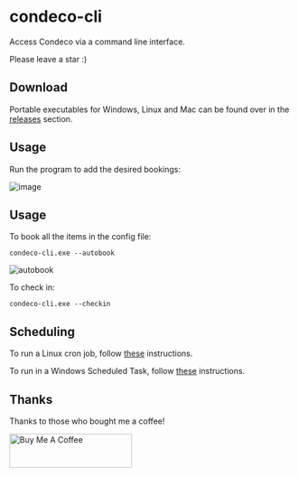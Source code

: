 # condeco-cli
Access Condeco via a command line interface.

Please leave a star :)

## Download
Portable executables for Windows, Linux and Mac can be found over in the [releases](https://github.com/fiddyschmitt/condeco-cli/releases/latest) section.

## Usage

Run the program to add the desired bookings:

![image](https://github.com/user-attachments/assets/60f0aac7-fc62-4894-93d5-e93cfef4081b)

## Usage
To book all the items in the config file:

`condeco-cli.exe --autobook`

![autobook](https://github.com/user-attachments/assets/e8570996-caae-462c-9b39-21888d5b4326)

To check in:

`condeco-cli.exe --checkin`

## Scheduling
To run a Linux cron job, follow [these](https://github.com/fiddyschmitt/condeco-cli/wiki/Scheduling-in-Linux) instructions.

To run in a Windows Scheduled Task, follow [these](https://github.com/fiddyschmitt/condeco-cli/wiki/Scheduling-in-Windows) instructions.

## Thanks

Thanks to those who bought me a coffee!

<a href="https://www.buymeacoffee.com/fidel248" target="_blank"><img src="https://cdn.buymeacoffee.com/buttons/v2/default-yellow.png" alt="Buy Me A Coffee" style="height: 60px !important;width: 217px !important;" ></a>
